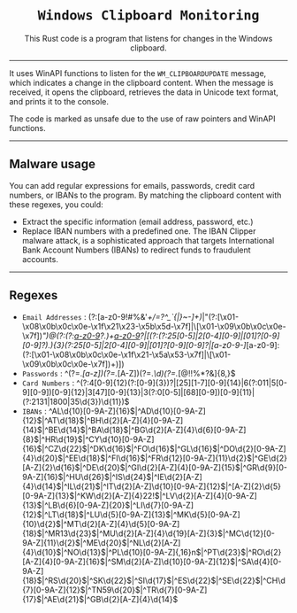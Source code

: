 <div align="center">
  <h1><code>Windows Clipboard Monitoring</code></h1>
  <p>This Rust code is a program that listens for changes in the Windows clipboard.</p>
</div>

---

It uses WinAPI functions to listen for the `WM_CLIPBOARDUPDATE` message, which indicates a change in the clipboard content. When the message is received, it opens the clipboard, retrieves the data in Unicode text format, and prints it to the console.

The code is marked as unsafe due to the use of raw pointers and WinAPI functions.

---

## Malware usage

You can add regular expressions for emails, passwords, credit card numbers, or IBANs to the program.
By matching the clipboard content with these regexes, you could:
- Extract the specific information (email address, password, etc.)
- Replace IBAN numbers with a predefined one. The IBAN Clipper malware attack, is a sophisticated approach that targets International Bank Account Numbers (IBANs) to redirect funds to fraudulent accounts. 

---

## Regexes

- `Email Addresses` : (?:[a-z0-9!#$%&'*+/=?^_`{|}~-]+(?:\.[a-z0-9!#$%&'*+/=?^_`{|}~-]+)*|"(?:[\x01-\x08\x0b\x0c\x0e-\x1f\x21\x23-\x5b\x5d-\x7f]|\\[\x01-\x09\x0b\x0c\x0e-\x7f])*")@(?:(?:[a-z0-9](?:[a-z0-9-]*[a-z0-9])?\.)+[a-z0-9](?:[a-z0-9-]*[a-z0-9])?|\[(?:(?:25[0-5]|2[0-4][0-9]|[01]?[0-9][0-9]?)\.){3}(?:25[0-5]|2[0-4][0-9]|[01]?[0-9][0-9]?|[a-z0-9-]*[a-z0-9]:(?:[\x01-\x08\x0b\x0c\x0e-\x1f\x21-\x5a\x53-\x7f]|\\[\x01-\x09\x0b\x0c\x0e-\x7f])+)\])
- `Passwords` : ^(?=.*[a-z])(?=.*[A-Z])(?=.*\d)(?=.*[@$!%*?&])[A-Za-z\d@$!%*?&]{8,}$
- `Card Numbers` : ^(?:4[0-9]{12}(?:[0-9]{3})?|[25][1-7][0-9]{14}|6(?:011|5[0-9][0-9])[0-9]{12}|3[47][0-9]{13}|3(?:0[0-5]|[68][0-9])[0-9]{11}|(?:2131|1800|35\d{3})\d{11})$
- `IBANs` : ^AL\d{10}[0-9A-Z]{16}$|^AD\d{10}[0-9A-Z]{12}$|^AT\d{18}$|^BH\d{2}[A-Z]{4}[0-9A-Z]{14}$|^BE\d{14}$|^BA\d{18}$|^BG\d{2}[A-Z]{4}\d{6}[0-9A-Z]{8}$|^HR\d{19}$|^CY\d{10}[0-9A-Z]{16}$|^CZ\d{22}$|^DK\d{16}$|^FO\d{16}$|^GL\d{16}$|^DO\d{2}[0-9A-Z]{4}\d{20}$|^EE\d{18}$|^FI\d{16}$|^FR\d{12}[0-9A-Z]{11}\d{2}$|^GE\d{2}[A-Z]{2}\d{16}$|^DE\d{20}$|^GI\d{2}[A-Z]{4}[0-9A-Z]{15}$|^GR\d{9}[0-9A-Z]{16}$|^HU\d{26}$|^IS\d{24}$|^IE\d{2}[A-Z]{4}\d{14}$|^IL\d{21}$|^IT\d{2}[A-Z]\d{10}[0-9A-Z]{12}$|^[A-Z]{2}\d{5}[0-9A-Z]{13}$|^KW\d{2}[A-Z]{4}22!$|^LV\d{2}[A-Z]{4}[0-9A-Z]{13}$|^LB\d{6}[0-9A-Z]{20}$|^LI\d{7}[0-9A-Z]{12}$|^LT\d{18}$|^LU\d{5}[0-9A-Z]{13}$|^MK\d{5}[0-9A-Z]{10}\d{2}$|^MT\d{2}[A-Z]{4}\d{5}[0-9A-Z]{18}$|^MR13\d{23}$|^MU\d{2}[A-Z]{4}\d{19}[A-Z]{3}$|^MC\d{12}[0-9A-Z]{11}\d{2}$|^ME\d{20}$|^NL\d{2}[A-Z]{4}\d{10}$|^NO\d{13}$|^PL\d{10}[0-9A-Z]{,16}n$|^PT\d{23}$|^RO\d{2}[A-Z]{4}[0-9A-Z]{16}$|^SM\d{2}[A-Z]\d{10}[0-9A-Z]{12}$|^SA\d{4}[0-9A-Z]{18}$|^RS\d{20}$|^SK\d{22}$|^SI\d{17}$|^ES\d{22}$|^SE\d{22}$|^CH\d{7}[0-9A-Z]{12}$|^TN59\d{20}$|^TR\d{7}[0-9A-Z]{17}$|^AE\d{21}$|^GB\d{2}[A-Z]{4}\d{14}$

